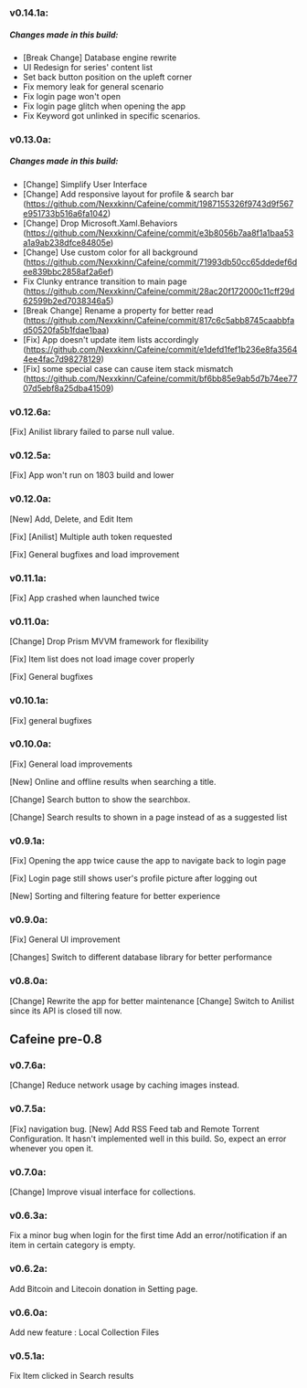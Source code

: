 ### v0.14.1a:
##### Changes made in this build:
- [Break Change] Database engine rewrite
- UI Redesign for series' content list
- Set back button position on the upleft corner
- Fix memory leak for general scenario
- Fix login page won't open
- Fix login page glitch when opening the app
- Fix Keyword got unlinked in specific scenarios.


### v0.13.0a:
##### Changes made in this build:
- [Change] Simplify User Interface 
- [Change] Add responsive layout for profile & search bar (https://github.com/Nexxkinn/Cafeine/commit/1987155326f9743d9f567e951733b516a6fa1042)
- [Change] Drop Microsoft.Xaml.Behaviors (https://github.com/Nexxkinn/Cafeine/commit/e3b8056b7aa8f1a1baa53a1a9ab238dfce84805e)
- [Change] Use custom color for all background (https://github.com/Nexxkinn/Cafeine/commit/71993db50cc65ddedef6dee839bbc2858af2a6ef)
- Fix Clunky entrance transition to main page (https://github.com/Nexxkinn/Cafeine/commit/28ac20f172000c11cff29d62599b2ed7038346a5)
- [Break Change] Rename a property for better read (https://github.com/Nexxkinn/Cafeine/commit/817c6c5abb8745caabbfad50520fa5b1fdae1baa)
- [Fix] App doesn't update item lists accordingly (https://github.com/Nexxkinn/Cafeine/commit/e1defd1fef1b236e8fa35644ee4fac7d98278129)
- [Fix] some special case can cause item stack mismatch (https://github.com/Nexxkinn/Cafeine/commit/bf6bb85e9ab5d7b74ee7707d5ebf8a25dba41509)


### v0.12.6a:
[Fix] Anilist library failed to parse null value.

### v0.12.5a:
[Fix] App won't run on 1803 build and lower

### v0.12.0a:
[New] Add, Delete, and Edit Item

[Fix] [Anilist] Multiple auth token requested

[Fix] General bugfixes and load improvement

### v0.11.1a:
[Fix] App crashed when launched twice 

### v0.11.0a:
[Change] Drop Prism MVVM framework for flexibility

[Fix] Item list does not load image cover properly 

[Fix] General bugfixes

### v0.10.1a:
[Fix] general bugfixes

### v0.10.0a:

[Fix] General load improvements

[New] Online and offline results when searching a title.

[Change] Search button to show the searchbox.

[Change] Search results to shown in a page instead of as a suggested list

### v0.9.1a:

[Fix] Opening the app twice cause the app to navigate back to login page

[Fix] Login page still shows user's profile picture after logging out

[New] Sorting and filtering feature for better experience

### v0.9.0a:

[Fix] General UI improvement

[Changes] Switch to different database library for better performance

### v0.8.0a:

[Change] Rewrite the app for better maintenance
[Change] Switch to Anilist since its API is closed till now. 

## Cafeine pre-0.8
### v0.7.6a:

[Change] Reduce network usage by caching images instead.

### v0.7.5a:
[Fix] navigation bug.
[New] Add RSS Feed tab and Remote Torrent Configuration. It hasn't implemented well in this build. So, expect an error whenever you open it.
 
### v0.7.0a:
[Change] Improve visual interface for collections.

### v0.6.3a:
Fix a minor bug when login for the first time
Add an error/notification if an item in certain category is empty.

### v0.6.2a:
Add Bitcoin and Litecoin donation in Setting page.

### v0.6.0a:
Add new feature : Local Collection Files

### v0.5.1a:
Fix Item clicked in Search results